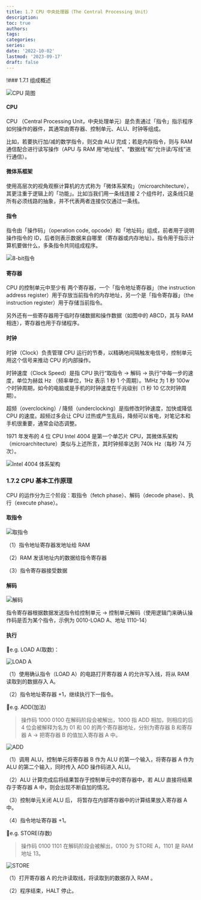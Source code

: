 ```yaml
---
title: 1.7 CPU 中央处理器（The Central Processing Unit）
description: 
toc: true
authors:
tags:
categories:
series:
date: '2022-10-02'
lastmod: '2023-09-17'
draft: false
---
```

!### 1.7.1 组成概述

![CPU 简图](https://zyin-1309341307.cos.ap-nanjing.myqcloud.com/note/%7B2023%3A%E5%B9%B4%201%3A%E6%9C%88%207%3A%E6%97%A5%2019%3A%E6%97%B6%2018%3A%E5%88%86%2036%3A%E7%A7%92%20lzrx6mi9nu1673090315821.png)

#### CPU

CPU （Central Processing Unit，中央处理单元）是负责通过「指令」指示程序如何操作的器件，其通常由寄存器、控制单元、ALU、时钟等组成。

比如，若要执行加/减的数学指令，则交由 ALU 完成；若是内存指令，则与 RAM 通信配合进行读写操作（APU 与 RAM 用“地址线”、“数据线”和“允许读/写线”进行通信）。

#### 微体系框架

使用高层次的视角观察计算机的方式称为「微体系架构」（microarchitecture），其更注重于逻辑上的「功能」。比如当我们用一条线连接 2 个组件时，这条线只是所有必须线路的抽象，并不代表两者连接仅仅通过一条线。

#### 指令

指令由「操作码」（operation code, opcode）和「地址码」组成，前者用于说明操作指令的 ID，后者则表示数据来自哪里（寄存器或内存地址）。指令用于指示计算机要做什么，多条指令共同组成程序。

![8-bit指令](https://zyin-1309341307.cos.ap-nanjing.myqcloud.com/note/%7B2023%3A%E5%B9%B4%201%3A%E6%9C%88%207%3A%E6%97%A5%2018%3A%E6%97%B6%2058%3A%E5%88%86%2035%3A%E7%A7%92%20ecjuw5ei941673089115725.png)

#### 寄存器

CPU 的控制单元中至少有 两个寄存器，一个「指令地址寄存器」（the instruction address register）用于存放当前指令的内存地址，另一个是「指令寄存器」（the instruction register）用于存储当前指令。

另外还有一些寄存器用于临时存储数据和操作数据（如图中的 ABCD，其与 RAM 相连），寄存器也用于存储程序。

#### 时钟

时钟（Clock）负责管理 CPU 运行的节奏，以精确地间隔触发电信号，控制单元用这个信号来推动 CPU 的内部操作。

时钟速度（Clock Speed）是指 CPU 执行“取指令 -> 解码 -> 执行”中每一步的速度，单位为赫兹 Hz （频率单位，1Hz 表示 1 秒 1 个周期）。1MHz 为 1 秒 100w 个时钟周期，如今的电脑或是手机的时钟速度在千兆级别（1 秒 10 亿次时钟周期）。

超频（overclocking）/  降频（underclocking）是指修改时钟速度，加快或降低 CPU 的速度。超频过多会让 CPU 过热或产生乱码，降频可以省电，对笔记本和手机很重要，通常会动态调整。

1971 年发布的 4 位 CPU Intel 4004 是第一个单芯片 CPU，其微体系架构（microarchitecture）类似与上述所言，其时钟频率达到 740k Hz（每秒 74 万次）。

![Intel 4004 体系架构](https://zyin-1309341307.cos.ap-nanjing.myqcloud.com/note/%7B2023%3A%E5%B9%B4%201%3A%E6%9C%88%207%3A%E6%97%A5%2019%3A%E6%97%B6%2029%3A%E5%88%86%2026%3A%E7%A7%92%20gnrhs34n881673090966266.png)

### 1.7.2 CPU 基本工作原理

CPU 的运作分为三个阶段：取指令（fetch phase）、解码（decode phase）、执行（execute phase）。

#### 取指令

![取指令](https://zyin-1309341307.cos.ap-nanjing.myqcloud.com/note/%7B2023%3A%E5%B9%B4%201%3A%E6%9C%88%209%3A%E6%97%A5%2016%3A%E6%97%B6%2054%3A%E5%88%86%2032%3A%E7%A7%92%20eiqzf4f3za1673254472039.png)

（1）指令地址寄存器发地址给 RAM

（2）RAM 发该地址内的数据给指令寄存器

（3）指令寄存器接受数据

#### 解码

![解码](https://zyin-1309341307.cos.ap-nanjing.myqcloud.com/note/%7B2023%3A%E5%B9%B4%201%3A%E6%9C%88%2010%3A%E6%97%A5%2013%3A%E6%97%B6%2020%3A%E5%88%86%2043%3A%E7%A7%92%20u5bw5b97n51673328043641.png)

指令寄存器根据数据发送指令给控制单元 -> 控制单元解码（使用逻辑门来确认操作码是否为某个指令，示例为 0010-LOAD A、地址 1110-14）

#### 执行

📌e.g. LOAD A(取数)：

![LOAD A](https://zyin-1309341307.cos.ap-nanjing.myqcloud.com/note/%7B2023%3A%E5%B9%B4%201%3A%E6%9C%88%2010%3A%E6%97%A5%2012%3A%E6%97%B6%2051%3A%E5%88%86%2019%3A%E7%A7%92%20cwmzjbgi4n1673326278756.png)

（1）使用确认指令（LOAD A）的电路打开寄存器 A 的允许写入线，将从 RAM 读取到的数据存入 A。

（2）指令地址寄存器 +1，继续执行下一指令。

📌e.g. ADD(加法)

> 操作码 1000 0100 在解码阶段会被解出，1000 指 ADD 相加，则相应的后 4 位会被解释为名为 01 和 00 的两个寄存器地址，分别为寄存器 B 和寄存器 A -> 把寄存器 B 的值加入寄存器 A 中。

![ADD](https://zyin-1309341307.cos.ap-nanjing.myqcloud.com/note/%7B2023%3A%E5%B9%B4%201%3A%E6%9C%88%2010%3A%E6%97%A5%2012%3A%E6%97%B6%2045%3A%E5%88%86%2057%3A%E7%A7%92%20z0pe2mu8nk1673325956790.png)

（1）调用 ALU，控制单元将寄存器 B 作为 ALU 的第一个输入，将寄存器 A 作为 ALU 的第二个输入，同时传入 ADD 操作码进入 ALU。

（2）ALU 计算完成后将结果暂存于控制单元中的寄存器中，若 ALU 直接将结果存于寄存器 A 中，则会出现不断自加的情况。

（3）控制单元关闭 ALU 后， 将暂存在内部寄存器中的计算结果放入寄存器 A 中。

（4）指令地址寄存器 +1。

📌e.g. STORE(存数)

> 操作码 0100 1101 在解码阶段会被解出，0100 为 STORE A，1101 是 RAM 地址 13。

![STORE](https://zyin-1309341307.cos.ap-nanjing.myqcloud.com/note/%7B2023%3A%E5%B9%B4%201%3A%E6%9C%88%2010%3A%E6%97%A5%2012%3A%E6%97%B6%2047%3A%E5%88%86%2008%3A%E7%A7%92%20iwnygxwxsq1673326028241.png)

（1）打开寄存器 A 的允许读取线，将读取到的数据存入 RAM 。

（2）程序结束，HALT 停止。